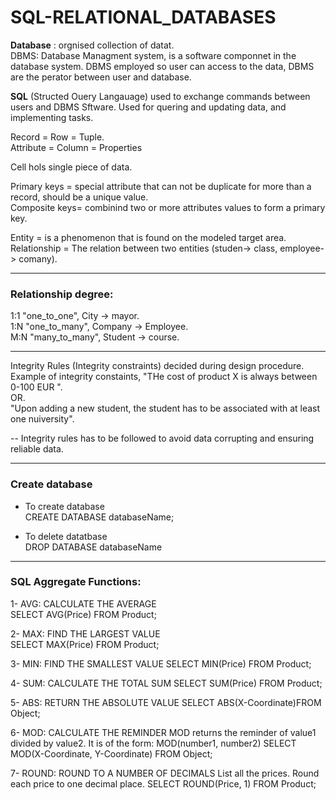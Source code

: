 # SQL-RELATIONAL_DATABASES
**Database** : orgnised collection of datat.  
DBMS: Database Managment system, is a software componnet in the database system. DBMS employed so user can access to the data, DBMS are the perator between user and database.


**SQL** (Structed Ouery Langauage) used to exchange commands between users and DBMS Sftware. Used for quering and updating data, and implementing tasks.

Record = Row = Tuple.   
Attribute = Column = Properties


Cell hols single piece of data.

Primary keys = special attribute that can not be duplicate for more than a record, should be a unique value.   
Composite keys= combinind two or more attributes values to form a primary key.


Entity = is a phenomenon that is found on the modeled target area.    
Relationship = The relation between two entities (studen-> class, employee-> comany).   

-----------------------------------
### Relationship degree:

1:1    "one_to_one",       City -> mayor.   
1:N    "one_to_many",      Company -> Employee.     
M:N    "many_to_many",     Student -> course. 

--------------------------
Integrity Rules (Integrity constraints) decided during design procedure. Example of integrity constaints, "THe cost of product X is always between 0-100 EUR ".   
OR. \
"Upon adding a new student, the student has to be associated with at least one nuiversity".   

-- Integrity rules has to be followed to avoid data corrupting and ensuring reliable data.  

------------
### Create database

* To create database \
  CREATE DATABASE databaseName;
 
* To delete datatbase \
  DROP DATABASE databaseName
  
  
  
-----------------------------------
### SQL Aggregate Functions:

1- AVG: CALCULATE THE AVERAGE \
SELECT AVG(Price) FROM Product;

2- MAX: FIND THE LARGEST VALUE \
SELECT MAX(Price) FROM Product;

3- MIN: FIND THE SMALLEST VALUE
SELECT MIN(Price) FROM Product;

4- SUM: CALCULATE THE TOTAL SUM
SELECT SUM(Price) FROM Product;

5- ABS: RETURN THE ABSOLUTE VALUE
SELECT ABS(X-Coordinate)FROM Object;

6- MOD: CALCULATE THE REMINDER
MOD returns the reminder of value1 divided by value2. It is of the form: MOD(number1, number2)
SELECT MOD(X-Coordinate, Y-Coordinate) FROM Object;
  
7- ROUND: ROUND TO A NUMBER OF DECIMALS
List all the prices. Round each price to one decimal place.
SELECT ROUND(Price, 1) FROM Product;



